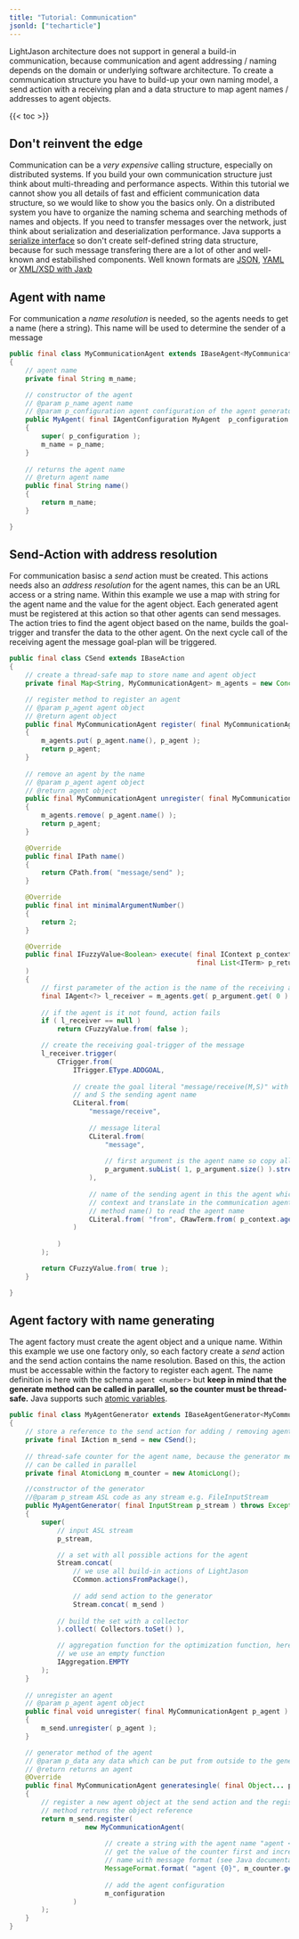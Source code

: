 ```yaml
---
title: "Tutorial: Communication"
jsonld: ["techarticle"]
---
```


LightJason architecture does not support in general a build-in communication, because communication and 
agent addressing / naming depends on the domain or underlying software architecture. To create a 
communication structure you have to build-up your own naming model, a send action with a receiving plan and 
a data structure to map agent names / addresses to agent objects.

{{< toc >}}

## Don't reinvent the edge

Communication can be a _very expensive_ calling structure, especially on distributed systems. If you build your own communication structure
just think about multi-threading and performance aspects. Within this tutorial we cannot show you all details of fast and efficient communication
data structure, so we would like to show you the basics only. On a distributed system you have to organize the naming schema and searching methods
of names and objects. If you need to transfer messages over the network, just think about serialization and deserialization performance.
Java supports a [serialize interface](https://docs.oracle.com/javase/tutorial/jndi/objects/serial.html) so don't create self-defined string
data structure, because for such message transfering there are a lot of other and well-known and estabilished components. Well known formats
are [JSON](https://de.wikipedia.org/wiki/JavaScript_Object_Notation), [YAML](https://de.wikipedia.org/wiki/YAML) or [XML/XSD with Jaxb](https://de.wikipedia.org/wiki/Java_Architecture_for_XML_Binding)


## Agent with name

For communication a _name resolution_ is needed, so the agents needs to get a name (here a string). This name will be used to determine the sender
of a message

```java
public final class MyCommunicationAgent extends IBaseAgent<MyCommunicationAgent>
{
    // agent name
    private final String m_name;

    // constructor of the agent
    // @param p_name agent name
    // @param p_configuration agent configuration of the agent generator
    public MyAgent( final IAgentConfiguration MyAgent  p_configuration )
    {
        super( p_configuration );
        m_name = p_name;
    }
    
    // returns the agent name
    // @return agent name
    public final String name()
    {
        return m_name;
    }

}
```

## Send-Action with address resolution

For communication basisc a _send_ action must be created. This actions needs also an _address resolution_ for the agent names, this can be an URL access or a string name. Within this example we use a map with string for the agent name and the value for the agent object. Each generated agent must be registered at this action so that other agents can send messages. The action tries to find the agent object based on the name, builds the goal-trigger and transfer the data to the other agent. On the next cycle call of the receiving
agent the message goal-plan will be triggered.

```java
public final class CSend extends IBaseAction
{
    // create a thread-safe map to store name and agent object
    private final Map<String, MyCommunicationAgent> m_agents = new ConcurrentHashMap<>();

    // register method to register an agent
    // @param p_agent agent object    
    // @return agent object
    public final MyCommunicationAgent register( final MyCommunicationAgent p_agent )
    {
        m_agents.put( p_agent.name(), p_agent );
        return p_agent;
    }
    
    // remove an agent by the name
    // @param p_agent agent object
    // @return agent object
    public final MyCommunicationAgent unregister( final MyCommunicationAgent p_agent )
    {
        m_agents.remove( p_agent.name() );
        return p_agent;
    }

    @Override
    public final IPath name()
    {
        return CPath.from( "message/send" );
    }

    @Override
    public final int minimalArgumentNumber()
    {
        return 2;
    }

    @Override
    public final IFuzzyValue<Boolean> execute( final IContext p_context, final boolean p_parallel, final List<ITerm> p_argument, 
                                               final List<ITerm> p_return, final List<ITerm> p_annotation
    )
    {
        // first parameter of the action is the name of the receiving agent
        final IAgent<?> l_receiver = m_agents.get( p_argument.get( 0 ).<String>raw() );
        
        // if the agent is it not found, action fails
        if ( l_receiver == null )
            return CFuzzyValue.from( false );

        // create the receiving goal-trigger of the message
        l_receiver.trigger(
            CTrigger.from(
                ITrigger.EType.ADDGOAL,
                
                // create the goal literal "message/receive(M,S)" with M is the message literal
                // and S the sending agent name
                CLiteral.from(
                    "message/receive",
                    
                    // message literal
                    CLiteral.from(
                        "message",
                        
                        // first argument is the agent name so copy all other arguments to the message literal
                        p_argument.subList( 1, p_argument.size() ).stream().map( i -> CRawTerm.from( i.raw() ) )
                    ),
                    
                    // name of the sending agent in this the agent which calls the send action is read from
                    // context and translate in the communication agent, the communication agent has got the
                    // method name() to read the agent name
                    CLiteral.from( "from", CRawTerm.from( p_context.agent().<MyCommunicationAgent>raw().name() ) )
                )
                
            )
        );

        return CFuzzyValue.from( true );
    }

}
```


## Agent factory with name generating

The agent factory must create the agent object and a unique name. Within this example we use one factory only, so
each factory create a _send_ action and the send action contains the name resolution. Based on this, the action must
be accessable within the factory to register each agent. The name definition is here with the schema ```agent <number>```
but __keep in mind that the generate method can be called in parallel, so the counter must be thread-safe.__ Java
supports such [atomic variables](https://docs.oracle.com/javase/tutorial/essential/concurrency/atomicvars.html).


```java
public final class MyAgentGenerator extends IBaseAgentGenerator<MyCommunicationAgent>
{
    // store a reference to the send action for adding / removing agents
    private final IAction m_send = new CSend();
    
    // thread-safe counter for the agent name, because the generator method
    // can be called in parallel
    private final AtomicLong m_counter = new AtomicLong();

    //constructor of the generator
    //@param p_stream ASL code as any stream e.g. FileInputStream
    public MyAgentGenerator( final InputStream p_stream ) throws Exception
    {
        super(
            // input ASL stream
            p_stream,

            // a set with all possible actions for the agent
            Stream.concat(
                // we use all build-in actions of LightJason
                CCommon.actionsFromPackage(),
                
                // add send action to the generator
                Stream.concat( m_send )
                
            // build the set with a collector
            ).collect( Collectors.toSet() ),

            // aggregation function for the optimization function, here
            // we use an empty function
            IAggregation.EMPTY
        );
    }
    
    // unregister an agent
    // @param p_agent agent object
    public final void unregister( final MyCommunicationAgent p_agent )
    {
        m_send.unregister( p_agent );
    }

    // generator method of the agent
    // @param p_data any data which can be put from outside to the generator method
    // @return returns an agent
    @Override
    public final MyCommunicationAgent generatesingle( final Object... p_data )
    {
        // register a new agent object at the send action and the register
        // method retruns the object reference
        return m_send.register( 
                   new MyCommunicationAgent( 
            
                        // create a string with the agent name "agent <number>"
                        // get the value of the counter first and increment, build the agent
                        // name with message format (see Java documentation)
                        MessageFormat.format( "agent {0}", m_counter.getAndIncrement() ),
                
                        // add the agent configuration
                        m_configuration 
                )
        );
    }
}
```



